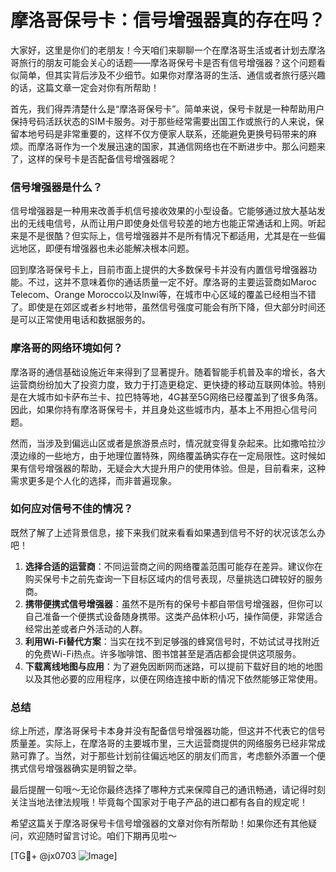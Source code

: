 # 摩洛哥保号卡：信号增强器真的存在吗？

大家好，这里是你们的老朋友！今天咱们来聊聊一个在摩洛哥生活或者计划去摩洛哥旅行的朋友可能会关心的话题——摩洛哥保号卡是否有信号增强器？这个问题看似简单，但其实背后涉及不少细节。如果你对摩洛哥的生活、通信或者旅行感兴趣的话，这篇文章一定会对你有所帮助！

首先，我们得弄清楚什么是“摩洛哥保号卡”。简单来说，保号卡就是一种帮助用户保持号码活跃状态的SIM卡服务。对于那些经常需要出国工作或旅行的人来说，保留本地号码是非常重要的，这样不仅方便家人联系，还能避免更换号码带来的麻烦。而摩洛哥作为一个发展迅速的国家，其通信网络也在不断进步中。那么问题来了，这样的保号卡是否配备信号增强器呢？

### 信号增强器是什么？

信号增强器是一种用来改善手机信号接收效果的小型设备。它能够通过放大基站发出的无线电信号，从而让用户即使身处信号较差的地方也能正常通话和上网。听起来是不是很酷？但实际上，信号增强器并不是所有情况下都适用，尤其是在一些偏远地区，即便有增强器也未必能解决根本问题。

回到摩洛哥保号卡上，目前市面上提供的大多数保号卡并没有内置信号增强器功能。不过，这并不意味着你的通话质量一定不好。摩洛哥的主要运营商如Maroc Telecom、Orange Morocco以及Inwi等，在城市中心区域的覆盖已经相当不错了。即使是在郊区或者乡村地带，虽然信号强度可能会有所下降，但大部分时间还是可以正常使用电话和数据服务的。

### 摩洛哥的网络环境如何？

摩洛哥的通信基础设施近年来得到了显著提升。随着智能手机普及率的增长，各大运营商纷纷加大了投资力度，致力于打造更稳定、更快捷的移动互联网体验。特别是在大城市如卡萨布兰卡、拉巴特等地，4G甚至5G网络已经覆盖到了很多角落。因此，如果你持有摩洛哥保号卡，并且身处这些城市内，基本上不用担心信号问题。

然而，当涉及到偏远山区或者是旅游景点时，情况就变得复杂起来。比如撒哈拉沙漠边缘的一些地方，由于地理位置特殊，网络覆盖确实存在一定局限性。这时候如果有信号增强器的帮助，无疑会大大提升用户的使用体验。但是，目前看来，这种需求更多是个人化的选择，而非普遍现象。

### 如何应对信号不佳的情况？

既然了解了上述背景信息，接下来我们就来看看如果遇到信号不好的状况该怎么办吧！

1. **选择合适的运营商**：不同运营商之间的网络覆盖范围可能存在差异。建议你在购买保号卡之前先查询一下目标区域内的信号表现，尽量挑选口碑较好的服务商。
2. **携带便携式信号增强器**：虽然不是所有的保号卡都自带信号增强器，但你可以自己准备一个便携式设备随身携带。这类产品体积小巧，操作简便，非常适合经常出差或者户外活动的人群。
3. **利用Wi-Fi替代方案**：当实在找不到足够强的蜂窝信号时，不妨试试寻找附近的免费Wi-Fi热点。许多咖啡馆、图书馆甚至是酒店都会提供这项服务。
4. **下载离线地图与应用**：为了避免因断网而迷路，可以提前下载好目的地的地图以及其他必要的应用程序，以便在网络连接中断的情况下依然能够正常使用。

### 总结

综上所述，摩洛哥保号卡本身并没有配备信号增强器功能，但这并不代表它的信号质量差。实际上，在摩洛哥的主要城市里，三大运营商提供的网络服务已经非常成熟可靠了。当然，对于那些计划前往偏远地区的朋友们而言，考虑额外添置一个便携式信号增强器确实是明智之举。

最后提醒一句哦～无论你最终选择了哪种方式来保障自己的通讯畅通，请记得时刻关注当地法律法规哦！毕竟每个国家对于电子产品的进口都有各自的规定呢！

希望这篇关于摩洛哥保号卡信号增强器的文章对你有所帮助！如果你还有其他疑问，欢迎随时留言讨论。咱们下期再见啦～

[TG💪+ @jx0703 ![Image](https://github.com/user-attachments/assets/dbca1d08-cadb-493c-b0ec-ad6f7a83f270)]